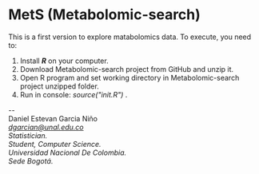 # MetS (Metabolomic-search)

This is a first version to explore matabolomics data. To execute, you need to:

1.  Install ***R*** on your computer.
2.  Download Metabolomic-search project from GitHub and unzip it.
3.  Open R program and set working directory in Metabolomic-search project unzipped folder.
4.  Run in console: *source("init.R")* .

\--\
Daniel Estevan Garcia Niño\
[*dgarcian\@unal.edu.co*](mailto:dgarcian@unal.edu.co)*\
Statistician.\
Student, Computer Science.\
Universidad Nacional De Colombia.\
Sede Bogotá.*
